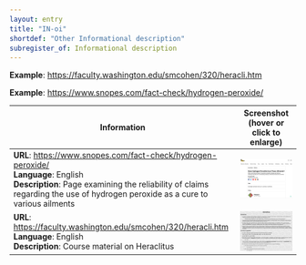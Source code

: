 ```yaml
---
layout: entry
title: "IN-oi"
shortdef: "Other Informational description"
subregister_of: Informational description
---
```


**Example**: <https://faculty.washington.edu/smcohen/320/heracli.htm>

**Example**: <https://www.snopes.com/fact-check/hydrogen-peroxide/>

<!-- details -->

<!-- START GENERATED SCREENSHOT GALLERY -->
<!--     NOTE: this screenshot gallery is automatically generated.       -->
<!--     Please avoid modifying it manually: any changes will be         -->
<!--     overwritten the next time the generation script is run.         -->
<table class="website-examples">
  <thead>
    <tr>
      <th class="website-examples-col-1">Information</th>
      <th class="website-examples-col-2">Screenshot (hover or click to enlarge)</th>
    </tr>
  </thead>
  <tbody>
    <tr>
      <td>
        <div class="img-url"><b>URL</b>: <a href="https://www.snopes.com/fact-check/hydrogen-peroxide/">https://www.snopes.com/fact-check/hydrogen-peroxide/</a></div>
        <div class="img-info"><b>Language</b>: English</div>
        <div class="img-info"><b>Description</b>: Page examining the reliability of claims regarding the use of hydrogen peroxide as a cure to various ailments</div>
      </td>
      <td><a href="../static/screenshots/IN-oi/www.snopes.com_fact-check_hydrogen-peroxide--2048x1536.png"><img class="thumbnail" src="../static/screenshots/IN-oi/www.snopes.com_fact-check_hydrogen-peroxide--2048x1536.png" alt="screenshot of www.snopes.com_fact-check_hydrogen-peroxide--2048x1536"></a></td>
    </tr>
    <tr>
      <td>
        <div class="img-url"><b>URL</b>: <a href="https://faculty.washington.edu/smcohen/320/heracli.htm">https://faculty.washington.edu/smcohen/320/heracli.htm</a></div>
        <div class="img-info"><b>Language</b>: English</div>
        <div class="img-info"><b>Description</b>: Course material on Heraclitus</div>
      </td>
      <td><a href="../static/screenshots/IN-oi/faculty.washington.edu_smcohen_320_heracli.htm--2048x1536.png"><img class="thumbnail" src="../static/screenshots/IN-oi/faculty.washington.edu_smcohen_320_heracli.htm--2048x1536.png" alt="screenshot of faculty.washington.edu_smcohen_320_heracli.htm--2048x1536"></a></td>
    </tr>
  </tbody>
</table>
<!-- END GENERATED SCREENSHOT GALLERY -->
